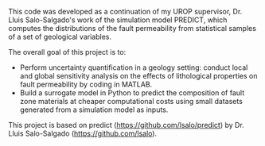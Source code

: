 This code was developed as a continuation of my UROP supervisor, Dr. Lluis Salo-Salgado's work of the simulation model PREDICT, which computes the distributions of the fault permeability from statistical samples of a set of geological variables.

The overall goal of this project is to:
- Perform uncertainty quantification in a geology setting: conduct local and global sensitivity analysis on the effects of lithological properties on fault permeability by coding in MATLAB.
- Build a surrogate model in Python to predict the composition of fault zone materials at cheaper computational costs using small datasets generated from a simulation model as inputs.

This project is based on predict (https://github.com/lsalo/predict) by Dr. Lluis Salo-Salgado (https://github.com/lsalo).